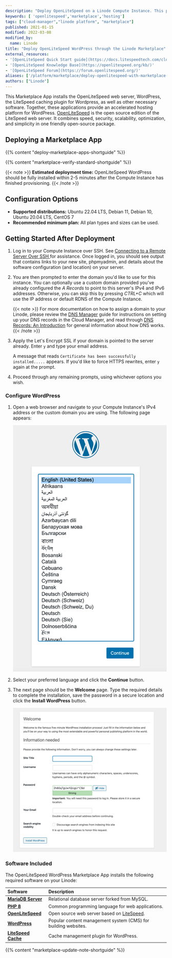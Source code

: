 ```yaml
---
description: "Deploy OpenLiteSpeed on a Linode Compute Instance. This provides you with a high performance web server to manage your WordPress site."
keywords: [ 'openlitespeed','marketplace','hosting']
tags: ["cloud-manager","linode platform", "marketplace"]
published: 2021-01-15
modified: 2022-03-08
modified_by:
  name: Linode
title: "Deploy OpenLiteSpeed WordPress through the Linode Marketplace"
external_resources:
- '[OpenLiteSpeed Quick Start guide](https://docs.litespeedtech.com/cloud/images/wordpress/#quick-start)'
- '[OpenLiteSpeed Knowledge Base](https://openlitespeed.org/kb/)'
- '[OpenLiteSpeed Forum](https://forum.openlitespeed.org/)'
aliases: ['/platform/marketplace/deploy-openlitespeed-with-marketplace-apps/', '/platform/one-click/deploy-openlitespeed-with-one-click-apps/','/guides/deploy-openlitespeed-with-one-click-apps/','/guides/deploy-openlitespeed-with-marketplace-apps/', '/guides/openlitespeed-marketplace-app/','/guides/openlitespeed-wordpress-marketplace-app/']
authors: ["Linode"]
---
```


This Marketplace App installs the OpenLiteSpeed web server, WordPress, the LiteSpeed caching plugin for Wordpress, as well as other necessary software. Together, these applications provide an accelerated hosting platform for WordPress. [OpenLiteSpeed](https://openlitespeed.org/) is the open source edition of the LiteSpeed web server. It combines speed, security, scalability, optimization, and simplicity in one friendly open-source package.

## Deploying a Marketplace App

{{% content "deploy-marketplace-apps-shortguide" %}}

{{% content "marketplace-verify-standard-shortguide" %}}

{{< note >}}
**Estimated deployment time:** OpenLiteSpeed WordPress should be fully installed within 2-5 minutes after the Compute Instance has finished provisioning.
{{< /note >}}

## Configuration Options

- **Supported distributions:** Ubuntu 22.04 LTS, Debian 11, Debian 10, Ubuntu 20.04 LTS, CentOS 7
- **Recommended minimum plan:** All plan types and sizes can be used.

## Getting Started After Deployment

1.  Log in to your Compute Instance over SSH. See [Connecting to a Remote Server Over SSH
](/docs/guides/connect-to-server-over-ssh/) for assistance. Once logged in, you should see output that contains links to your new site, phpmyadmin, and details about the software configuration (and location) on your server.

1. You are then prompted to enter the domain you'd like to use for this instance. You can optionally use a custom domain provided you've already configured the *A Records* to point to this server's IPv4 and IPv6 addresses. Otherwise, you can skip this by pressing *CTRL+C* which will use the IP address or default RDNS of the Compute Instance.

    {{< note >}}
    For more documentation on how to assign a domain to your Linode, please review the [DNS Manager](/docs/products/networking/dns-manager/) guide for instructions on setting up your DNS records in the Cloud Manager, and read through [DNS Records: An Introduction](/docs/guides/dns-overview/) for general information about how DNS works.
    {{< /note >}}

1.  Apply the Let's Encrypt SSL if your domain is pointed to the server already. Enter `y` and type your email address.

    A message that reads `Certificate has been successfully installed.....` appears. If you'd like to force HTTPS rewrites, enter `y` again at the prompt.

1.  Proceed through any remaining prompts, using whichever options you wish.

### Configure WordPress

1.  Open a web browser and navigate to your Compute Instance's IPv4 address or the custom domain you are using. The following page appears:

    ![WordPress language settings](wordpress_language_settings.png "WordPress language selection")

1.  Select your preferred language and click the **Continue** button.

1.  The next page should be the **Welcome** page. Type the required details to complete the installation, save the password in a secure location and click the **Install WordPress** button.

    ![WordPress Welcome Page ](wordpress_welcome_page.png "WordPress Welcome Page")

### Software Included

The OpenLiteSpeed WordPress Marketplace App installs the following required software on your Linode:

| **Software** | **Description** |
|:--------------|:------------|
| [**MariaDB Server**](https://www.mysql.com/) | Relational database server forked from MySQL. |
| [**PHP 8**](https://www.php.net/) | Common programming language for web applications. |
| [**OpenLiteSpeed**](https://openlitespeed.org/) | Open source web server based on [LiteSpeed](https://www.litespeedtech.com/products/litespeed-web-server). |
| [**WordPress**](https://wordpress.org/) | Popular content management system (CMS) for building websites. |
| [**LiteSpeed Cache**](https://www.litespeedtech.com/products/cache-plugins/wordpress-acceleration) | Cache management plugin for WordPress. |

{{% content "marketplace-update-note-shortguide" %}}
